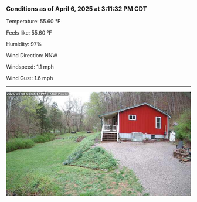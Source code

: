 ### Conditions as of April 6, 2025 at 3:11:32 PM CDT 

Temperature: 55.60 &deg;F

Feels like: 55.60 &deg;F

Humidity: 97%

Wind Direction: NNW

Windspeed: 1.1 mph

Wind Gust: 1.6 mph

---

<img src="./images/latest.jpeg"/>

